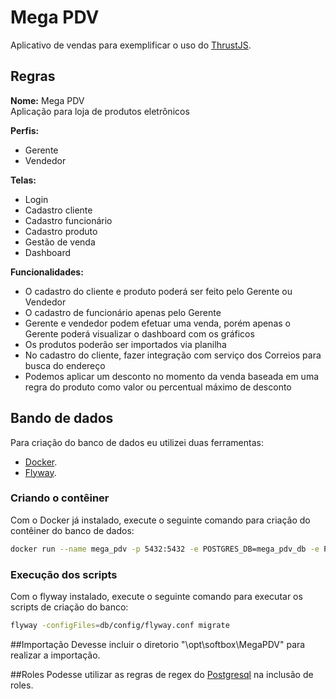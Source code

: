 Mega PDV
===============

Aplicativo de vendas para exemplificar o uso do [ThrustJS](https://github.com/Thrustjs/thrust).


## Regras
**Nome:** Mega PDV  
Aplicação para loja de produtos eletrônicos

**Perfis:**
* Gerente
* Vendedor

**Telas:**
* Login
* Cadastro cliente
* Cadastro funcionário
* Cadastro produto
* Gestão de venda
* Dashboard

**Funcionalidades:**
* O cadastro do cliente e produto poderá ser feito pelo Gerente ou Vendedor
* O cadastro de funcionário apenas pelo Gerente
* Gerente e vendedor podem efetuar uma venda, porém apenas o Gerente poderá visualizar o dashboard com os gráficos
* Os produtos poderão ser importados via planilha
* No cadastro do cliente, fazer integração com serviço dos Correios para busca do endereço
* Podemos aplicar um desconto no momento da venda baseada em uma regra do produto como valor ou percentual máximo de desconto


## Bando de dados
Para criação do banco de dados eu utilizei duas ferramentas:
* [Docker](https://www.docker.com/).
* [Flyway](https://flywaydb.org/).

### Criando o contêiner
Com o Docker já instalado, execute o seguinte comando para criação do contêiner do banco de dados:
```bash
docker run --name mega_pdv -p 5432:5432 -e POSTGRES_DB=mega_pdv_db -e POSTGRES_PASSWORD=mega_pdv -e POSTGRES_USER=root -d postgres
```

### Execução dos scripts
Com o flyway instalado, execute o seguinte comando para executar os scripts de criação do banco:
```bash
flyway -configFiles=db/config/flyway.conf migrate
```

##Importação
Devesse incluir o diretorio "\opt\softbox\MegaPDV" para realizar a importação. 

##Roles
Podesse utilizar as regras de regex do [Postgresql](https://www.postgresql.org/docs/9.3/static/functions-matching.html) na inclusão de roles.

